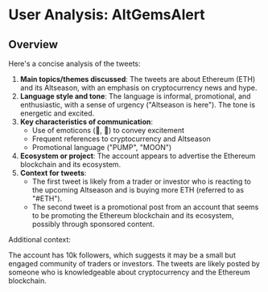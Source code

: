 # User Analysis: AltGemsAlert

## Overview

Here's a concise analysis of the tweets:

1. **Main topics/themes discussed**: The tweets are about Ethereum (ETH) and its Altseason, with an emphasis on cryptocurrency news and hype.
2. **Language style and tone**: The language is informal, promotional, and enthusiastic, with a sense of urgency ("Altseason is here"). The tone is energetic and excited.
3. **Key characteristics of communication**:
	* Use of emoticons (🚀, 👀) to convey excitement
	* Frequent references to cryptocurrency and Altseason
	* Promotional language ("PUMP", "MOON")
4. **Ecosystem or project**: The account appears to advertise the Ethereum blockchain and its ecosystem.
5. **Context for tweets**:
	* The first tweet is likely from a trader or investor who is reacting to the upcoming Altseason and is buying more ETH (referred to as "#ETH").
	* The second tweet is a promotional post from an account that seems to be promoting the Ethereum blockchain and its ecosystem, possibly through sponsored content.

Additional context:

The account has 10k followers, which suggests it may be a small but engaged community of traders or investors. The tweets are likely posted by someone who is knowledgeable about cryptocurrency and the Ethereum blockchain.